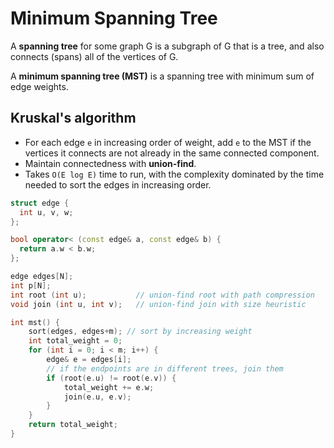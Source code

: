 # Minimum Spanning Tree

A **spanning tree** for some graph G is a subgraph of G that is a tree, and also connects (spans) all of the vertices of G.

A **minimum spanning tree (MST)** is a spanning tree with minimum sum of edge weights.

## Kruskal's algorithm

+ For each edge `e` in increasing order of weight, add `e` to the MST if the vertices it connects are not already in the same connected component.
+ Maintain connectedness with **union-find**.
+ Takes `O(E log E)` time to run, with the complexity dominated by the time needed to sort the edges in increasing order.

```cpp
struct edge {
  int u, v, w;
};

bool operator< (const edge& a, const edge& b) {
  return a.w < b.w;
};

edge edges[N];
int p[N];
int root (int u);           // union-find root with path compression
void join (int u, int v);   // union-find join with size heuristic

int mst() {
    sort(edges, edges+m); // sort by increasing weight
    int total_weight = 0;
    for (int i = 0; i < m; i++) {
        edge& e = edges[i];
        // if the endpoints are in different trees, join them
        if (root(e.u) != root(e.v)) {
            total_weight += e.w;
            join(e.u, e.v);
        }
    }
    return total_weight;
}
```